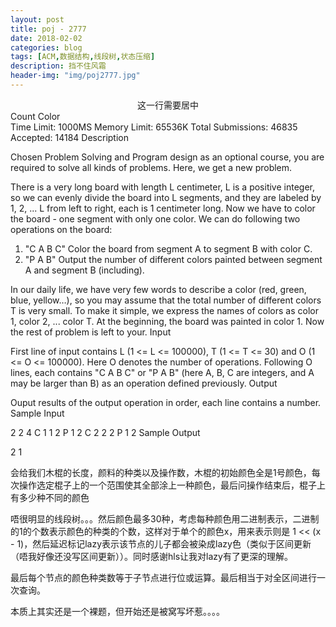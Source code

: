 ```yaml
---
layout: post
title: poj - 2777
date: 2018-02-02
categories: blog
tags: [ACM,数据结构,线段树,状态压缩]
description: 挡不住风霜
header-img: "img/poj2777.jpg"
---
```






<center>这一行需要居中</center>
<div>Count Color</div>
Time Limit: 1000MS	 	Memory Limit: 65536K
Total Submissions: 46835	 	Accepted: 14184
Description

Chosen Problem Solving and Program design as an optional course, you are required to solve all kinds of problems. Here, we get a new problem. 

There is a very long board with length L centimeter, L is a positive integer, so we can evenly divide the board into L segments, and they are labeled by 1, 2, ... L from left to right, each is 1 centimeter long. Now we have to color the board - one segment with only one color. We can do following two operations on the board: 

1. "C A B C" Color the board from segment A to segment B with color C. 
2. "P A B" Output the number of different colors painted between segment A and segment B (including). 

In our daily life, we have very few words to describe a color (red, green, blue, yellow…), so you may assume that the total number of different colors T is very small. To make it simple, we express the names of colors as color 1, color 2, ... color T. At the beginning, the board was painted in color 1. Now the rest of problem is left to your. 
Input

First line of input contains L (1 <= L <= 100000), T (1 <= T <= 30) and O (1 <= O <= 100000). Here O denotes the number of operations. Following O lines, each contains "C A B C" or "P A B" (here A, B, C are integers, and A may be larger than B) as an operation defined previously.
Output

Ouput results of the output operation in order, each line contains a number.
Sample Input

2 2 4
C 1 1 2
P 1 2
C 2 2 2
P 1 2
Sample Output

2
1




会给我们木棍的长度，颜料的种类以及操作数，木棍的初始颜色全是1号颜色，每次操作选定棍子上的一个范围使其全部涂上一种颜色，最后问操作结束后，棍子上有多少种不同的颜色




唔很明显的线段树。。。然后颜色最多30种，考虑每种颜色用二进制表示，二进制的1的个数表示颜色的种类的个数，这样对于单个的颜色x，用来表示则是 1 << (x - 1)，然后延迟标记lazy表示该节点的儿子都会被染成lazy色（类似于区间更新（唔我好像还没写区间更新））。同时感谢hls让我对lazy有了更深的理解。

最后每个节点的颜色种类数等于子节点进行位或运算。最后相当于对全区间进行一次查询。




本质上其实还是一个裸题，但开始还是被窝写坏惹。。。。




